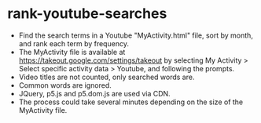 # rank-youtube-searches
- Find the search terms in a Youtube "MyActivity.html" file, sort by month, and rank each term by frequency.
- The MyActivity file is available at https://takeout.google.com/settings/takeout by selecting My Activity > Select specific activity data > Youtube, and following the prompts.
- Video titles are not counted, only searched words are.
- Common words are ignored.
- JQuery, p5.js and p5.dom.js are used via CDN.
- The process could take several minutes depending on the size of the MyActivity file.
